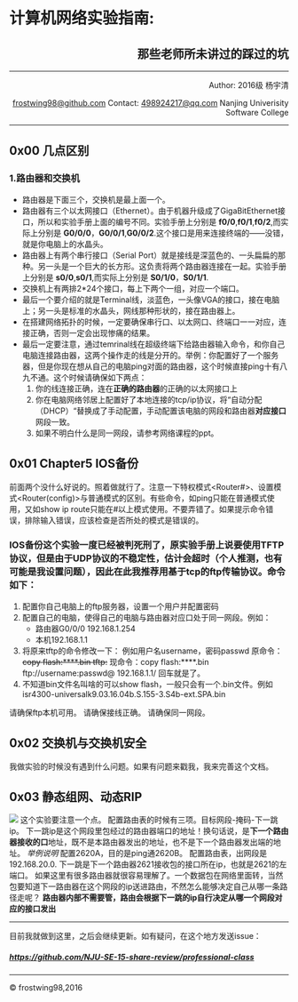 # **计算机网络实验指南:**
<div align=right>
<h2>那些老师所未讲过的踩过的坑</br>
</div>

---
<div align=right>
Author: 2016级 杨宇清

frostwing98@github.com
Contact: 498924217@qq.com
Nanjing Univerisity Software College
</div>

---
## 0x00 几点区别
### 1.路由器和交换机
* 路由器是下面三个，交换机是最上面一个。
* 路由器有三个以太网接口（Ethernet）。由于机器升级成了GigaBitEthernet接口，所以和实验手册上面的编号不同。实验手册上分别是 **f0/0**,**f0/1**,**f0/2**,而实际上分别是 **G0/0/0**，**G0/0/1**,**G0/0/2**.这个接口是用来连接终端的——没错，就是你电脑上的水晶头。
* 路由器上有两个串行接口（Serial Port）就是接线是深蓝色的、一头扁扁的那种。另一头是一个巨大的长方形。这负责将两个路由器连接在一起。实验手册上分别是 **s0/0**,**s0/1**,而实际上分别是 **S0/1/0**，**S0/1/1**.
* 交换机上有两排2*24个接口，每上下两个一组，对应一个端口。
* 最后一个要介绍的就是Terminal线，淡蓝色，一头像VGA的接口，接在电脑上；另一头是标准的水晶头，网线那种形状的，接在路由器上。
* 在搭建网络拓扑的时候，一定要确保串行口、以太网口、终端口一一对应，连接正确，否则一定会出现惨痛的结果。
* 最后一定要注意，通过temrinal线在超级终端下给路由器输入命令，和你自己电脑连接路由器，这两个操作走的线是分开的。举例：你配置好了一个服务器，但是你现在想从自己的电脑ping对面的路由器，这个时候直接ping十有八九不通。这个时候请确保如下两点：
    1. 你的线连接正确，连在**正确的路由器**的正确的以太网接口上
    2. 你在电脑网络邻居上配置好了本地连接的tcp/ip协议，将“自动分配（DHCP）“替换成了手动配置，手动配置该电脑的网段和路由器**对应接口**网段一致。
    3. 如果不明白什么是同一网段，请参考网络课程的ppt。
## 0x01 Chapter5 IOS备份
前面两个没什么好说的。照着做就行了。注意一下特权模式<Router#>、设置模式<Router(config)>与普通模式<Router>的区别。有些命令，如ping只能在普通模式使用，又如show ip route只能在#以上模式使用。不要弄错了。如果提示命令错误，排除输入错误，应该检查是否所处的模式是错误的。
### IOS备份这个实验一度已经被判死刑了，原实验手册上说要使用TFTP协议，但是由于UDP协议的不稳定性，估计会超时（个人推测，也有可能是我设置问题），因此在此我推荐用基于tcp的ftp传输协议。命令如下：
>
1. 配置你自己电脑上的ftp服务器，设置一个用户并配置密码
2. 配置自己的电脑，使得自己的电脑与路由器对应口处于同一网段。例如：
    * 路由器G0/0/0 192.168.1.254
    * 本机192.168.1.1
3. 将原来tftp的命令修改一下：
  例如用户名username，密码passwd
  原命令：~~copy flash:****.bin tftp:~~
  现命令：copy flash:****.bin ftp://username:passwd@ 192.168.1.1/
  回车就是了。
4. 不知道bin文件名叫啥的可以show flash，一般只会有一个.bin文件。例如
  isr4300-universalk9.03.16.04b.S.155-3.S4b-ext.SPA.bin

  请确保ftp本机可用。
  请确保接线正确。
  请确保同一网段。


  ## 0x02 交换机与交换机安全
  我做实验的时候没有遇到什么问题。如果有问题来戳我，我来完善这个文档。
  ## 0x03 静态组网、动态RIP
  ![](po.png)
  这个实验要注意一个点。
  配置路由表的时候有三项。目标网段-掩码-下一跳ip。
  下一跳ip是这个网段里包经过的路由器端口的地址！换句话说，是**下一个路由器接收的口**地址，既不是本路由器发出的地址，也不是下一个路由器发出端的地址。
  *举例说明*
  配置2620A，目的是ping通2620B。
  配置路由表，出网段是192.168.20.0.
  下一跳是下一个路由器2621接收包的接口所在ip，也就是2621的左端口。
  如果这里有很多路由器就很容易理解了。一个数据包在网络里面转，当然包要知道下一路由器在这个网段的ip送进路由，不然怎么能够决定自己从哪一条路径走呢？
  **路由器内部不需要管，路由会根据下一跳的ip自行决定从哪一个网段对应的接口发出**

  ---
  目前我就做到这里，之后会继续更新。如有疑问，在这个地方发送issue：
  ##### https://github.com/NJU-SE-15-share-review/professional-class
  ---
   © frostwing98,2016
